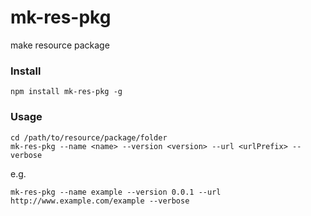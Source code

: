 # mk-res-pkg
make resource package

### Install

```shell
npm install mk-res-pkg -g
```

### Usage

```shell
cd /path/to/resource/package/folder
mk-res-pkg --name <name> --version <version> --url <urlPrefix> --verbose
```

e.g. 
```shell
mk-res-pkg --name example --version 0.0.1 --url http://www.example.com/example --verbose
```

